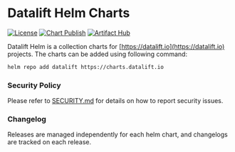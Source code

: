 # Datalift Helm Charts

[![License](https://img.shields.io/badge/License-Apache%202.0-blue.svg)](https://opensource.org/licenses/Apache-2.0)
[![Chart Publish](https://github.com/DataliftHQ/datalift-helm/actions/workflows/publish.yaml/badge.svg?branch=master)](https://github.com/DataliftHQ/datalift-helm/actions/workflows/publish.yaml)
[![Artifact Hub](https://img.shields.io/endpoint?url=https://artifacthub.io/badge/repository/datalift)](https://artifacthub.io/packages/search?repo=datalift)

Datalift Helm is a collection charts for [https://datalift.io](https://datalift.io) projects. The charts can be added using following command:

```bash
helm repo add datalift https://charts.datalift.io
```

### Security Policy

Please refer to [SECURITY.md](https://github.com/DataliftHQ/datalift-helm/blob/master/SECURITY.md) for details on how to report security issues.

### Changelog

Releases are managed independently for each helm chart, and changelogs are tracked on each release.
